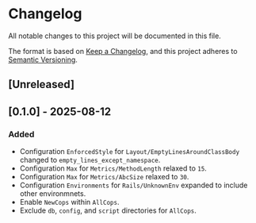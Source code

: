 # Changelog

All notable changes to this project will be documented in this file.

The format is based on [Keep a Changelog][1],
and this project adheres to [Semantic Versioning][2].

[1]: https://keepachangelog.com/en/1.1.0/
[2]: https://semver.org/spec/v2.0.0.html

## [Unreleased]

## [0.1.0] - 2025-08-12
### Added
- Configuration `EnforcedStyle` for `Layout/EmptyLinesAroundClassBody` changed
  to `empty_lines_except_namespace`.
- Configuration `Max` for `Metrics/MethodLength` relaxed to `15`.
- Configuration `Max` for `Metrics/AbcSize` relaxed to `30`.
- Configuration `Environments` for `Rails/UnknownEnv` expanded to include other
  environmnets.
- Enable `NewCops` within `AllCops`.
- Exclude `db`, `config`, and `script` directories for `AllCops`.
